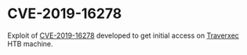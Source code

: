 # CVE-2019-16278

Exploit of [CVE-2019-16278](https://nvd.nist.gov/vuln/detail/CVE-2019-16278) developed to get initial access on [Traverxec](https://app.hackthebox.com/machines/217) HTB machine.
